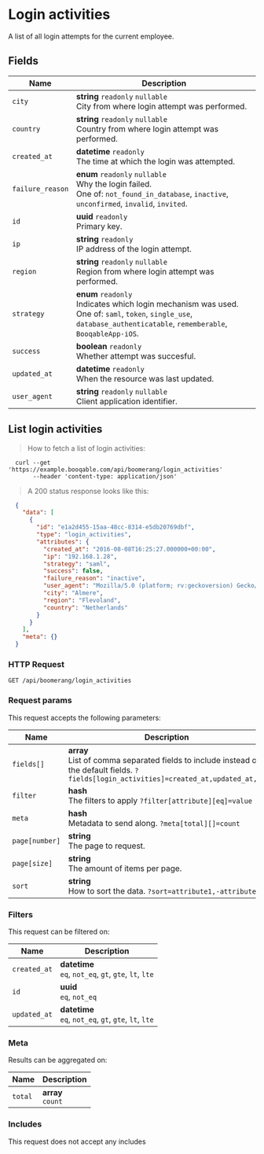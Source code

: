 # Login activities

A list of all login attempts for the current employee.

## Fields

 Name | Description
-- | --
`city` | **string** `readonly` `nullable`<br>City from where login attempt was performed.
`country` | **string** `readonly` `nullable`<br>Country from where login attempt was performed.
`created_at` | **datetime** `readonly`<br>The time at which the login was attempted.
`failure_reason` | **enum** `readonly` `nullable`<br>Why the login failed.<br>One of: `not_found_in_database`, `inactive`, `unconfirmed`, `invalid`, `invited`.
`id` | **uuid** `readonly`<br>Primary key.
`ip` | **string** `readonly`<br>IP address of the login attempt.
`region` | **string** `readonly` `nullable`<br>Region from where login attempt was performed.
`strategy` | **enum** `readonly`<br>Indicates which login mechanism was used.<br>One of: `saml`, `token`, `single_use`, `database_authenticatable`, `rememberable`, `BooqableApp-iOS`.
`success` | **boolean** `readonly`<br>Whether attempt was succesful.
`updated_at` | **datetime** `readonly`<br>When the resource was last updated.
`user_agent` | **string** `readonly` `nullable`<br>Client application identifier.


## List login activities


> How to fetch a list of login activities:

```shell
  curl --get 'https://example.booqable.com/api/boomerang/login_activities'
       --header 'content-type: application/json'
```

> A 200 status response looks like this:

```json
  {
    "data": [
      {
        "id": "e1a2d455-15aa-48cc-8314-e5db20769dbf",
        "type": "login_activities",
        "attributes": {
          "created_at": "2016-08-08T16:25:27.000000+00:00",
          "ip": "192.168.1.28",
          "strategy": "saml",
          "success": false,
          "failure_reason": "inactive",
          "user_agent": "Mozilla/5.0 (platform; rv:geckoversion) Gecko/geckotrail Firefox/firefoxversion",
          "city": "Almere",
          "region": "Flevoland",
          "country": "Netherlands"
        }
      }
    ],
    "meta": {}
  }
```

### HTTP Request

`GET /api/boomerang/login_activities`

### Request params

This request accepts the following parameters:

Name | Description
-- | --
`fields[]` | **array** <br>List of comma separated fields to include instead of the default fields. `?fields[login_activities]=created_at,updated_at,ip`
`filter` | **hash** <br>The filters to apply `?filter[attribute][eq]=value`
`meta` | **hash** <br>Metadata to send along. `?meta[total][]=count`
`page[number]` | **string** <br>The page to request.
`page[size]` | **string** <br>The amount of items per page.
`sort` | **string** <br>How to sort the data. `?sort=attribute1,-attribute2`


### Filters

This request can be filtered on:

Name | Description
-- | --
`created_at` | **datetime** <br>`eq`, `not_eq`, `gt`, `gte`, `lt`, `lte`
`id` | **uuid** <br>`eq`, `not_eq`
`updated_at` | **datetime** <br>`eq`, `not_eq`, `gt`, `gte`, `lt`, `lte`


### Meta

Results can be aggregated on:

Name | Description
-- | --
`total` | **array** <br>`count`


### Includes

This request does not accept any includes